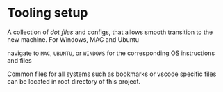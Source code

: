 # Tooling setup 

A collection of _dot files_ and configs, that allows smooth transition to the new machine. For Windows, MAC and Ubuntu

navigate to `MAC`, `UBUNTU`, or `WINDOWS` for the corresponding OS instructions and files

Common files for all systems such as bookmarks or vscode specific files can be located in root directory of this project.